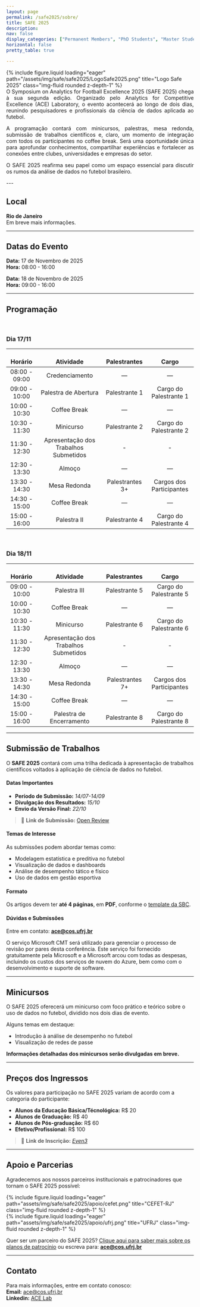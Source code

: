 ```yaml
---
layout: page
permalink: /safe2025/sobre/
title: SAFE 2025
description:
nav: false
display_categories: ["Permanent Members", "PhD Students", "Master Students", "Undergraduate Students"]
horizontal: false
pretty_table: true

---
```


<div class="row">
    <div class="col-sm mt-3 mt-md-0">
        {% include figure.liquid loading="eager" path="/assets/img/safe/safe2025/LogoSafe2025.png" title="Logo Safe 2025" class="img-fluid rounded z-depth-1" %}
    </div>
</div>

<div  style="text-align: justify">
O Symposium on Analytics for Football Excellence 2025 (SAFE 2025) chega à sua segunda edição. Organizado pelo Analytics for Competitive Excellence (ACE) Laboratory, o evento acontecerá ao longo de dois dias, reunindo pesquisadores e profissionais da ciência de dados aplicada ao futebol.

A programação contará com minicursos, palestras, mesa redonda, submissão de trabalhos científicos e, claro, um momento de integração com todos os participantes no coffee break. Será uma oportunidade única para aprofundar conhecimentos, compartilhar experiências e fortalecer as conexões entre clubes, universidades e empresas do setor.

O SAFE 2025 reafirma seu papel como um espaço essencial para discutir os rumos da análise de dados no futebol brasileiro.
</div>
---

## Local

**Rio de Janeiro** <br/>
Em breve mais informações.


---


## Datas do Evento

**Data:** 17 de Novembro de 2025  
**Hora:** 08:00 - 16:00

**Data:** 18 de Novembro de 2025  
**Hora:** 09:00 - 16:00

---

## Programação

<br />

### Dia 17/11

|    Horário         |                  Atividade                              |   Palestrantes     | ​​​​          Cargo|
| :-------------: | :------------------------------------: | :--------------: | :------------------------: |
| 08:00 - 09:00   | Credenciamento                         | —                | —                          |
| 09:00 - 10:00   | Palestra de Abertura                   | Palestrante 1    | Cargo do Palestrante 1     |
| 10:00 - 10:30   | Coffee Break                           | —                | —                          |
| 10:30 - 11:30   | Minicurso                            | Palestrante 2    | Cargo do Palestrante 2     |
| 11:30 - 12:30   | Apresentação dos Trabalhos Submetidos | -    | -     |
| 12:30 - 13:30   | Almoço                                 | —                | —                          |
| 13:30 - 14:30   | Mesa Redonda                           | Palestrantes 3+  | Cargos dos Participantes   |
| 14:30 - 15:00   | Coffee Break      | —                | —                          |
| 15:00 - 16:00   | Palestra II                            | Palestrante 4    | Cargo do Palestrante 4     |


<br />

### Dia 18/11

|    Horário         |                  Atividade                              |   Palestrantes     | ​​​​          Cargo|
| :-------------: | :------------------------------------: | :--------------: | :------------------------: |
| 09:00 - 10:00   | Palestra III                   | Palestrante 5    | Cargo do Palestrante 5     |
| 10:00 - 10:30   | Coffee Break                           | —                | —                          |
| 10:30 - 11:30   | Minicurso                           | Palestrante 6    | Cargo do Palestrante 6     |
| 11:30 - 12:30   | Apresentação dos Trabalhos Submetidos | -    | -     |
| 12:30 - 13:30   | Almoço                                 | —                | —                          |
| 13:30 - 14:30   | Mesa Redonda                           | Palestrantes 7+  | Cargos dos Participantes   |
| 14:30 - 15:00   | Coffee Break       | —                | —                          |
| 15:00 - 16:00   | Palestra de Encerramento                            | Palestrante 8    | Cargo do Palestrante 8     |



--- 

## Submissão de Trabalhos

O **SAFE 2025** contará com uma trilha dedicada à apresentação de trabalhos científicos voltados à aplicação de ciência de dados no futebol.


#### Datas Importantes

- **Período de Submissão:** *14/07-14/09*
- **Divulgação dos Resultados:** *15/10* 
- **Envio da Versão Final:** *22/10*

> 🔗 **Link de Submissão:** [Open Review](https://openreview.net/group?id=ac3lab.github.io/SAFE/2025/Symposium)


#### Temas de Interesse

As submissões podem abordar temas como:

- Modelagem estatística e preditiva no futebol  
- Visualização de dados e dashboards  
- Análise de desempenho tático e físico  
- Uso de dados em gestão esportiva  


#### Formato

Os artigos devem ter **até 4 páginas**, em **PDF**, conforme o [template da SBC](https://www.sbc.org.br/documentos-da-sbc/summary/169-templates-para-artigos-e-capitulos-de-livros/878-modelo-paragrafo-sbc).


#### Dúvidas e Submissões

Entre em contato: **ace@cos.ufrj.br**

O serviço Microsoft CMT será utilizado para gerenciar o processo de revisão por pares desta conferência. Este serviço foi fornecido gratuitamente pela Microsoft e a Microsoft arcou com todas as despesas, incluindo os custos dos serviços de nuvem do Azure, bem como com o desenvolvimento e suporte de software.

--- 

## Minicursos

O SAFE 2025 oferecerá um minicurso com foco prático e teórico sobre o uso de dados no futebol, dividido nos dois dias de evento.

Alguns temas em destaque:
- Introdução à análise de desempenho no futebol
- Visualização de redes de passe

**Informações detalhadas dos minicursos serão divulgadas em breve.**

---

## Preços dos Ingressos

Os valores para participação no SAFE 2025 variam de acordo com a categoria do participante:

- **Alunos da Educação Básica/Técnológica:** R$ 20  
- **Alunos de Graduação:** R$ 40  
- **Alunos de Pós-graduação:** R$ 60  
- **Efetivo/Profissional:** R$ 100  

> 🔗 **Link de Inscrição:** *[Even3](https://www.even3.com.br/safe2025/)*

---

## Apoio e Parcerias

Agradecemos aos nossos parceiros institucionais e patrocinadores que tornam o SAFE 2025 possível:

<div class="row">
  <div class="col-sm-4 mt-3 mt-md-5">
    {% include figure.liquid loading="eager" path="assets/img/safe/safe2025/apoio/cefet.png" title="CEFET-RJ" class="img-fluid rounded z-depth-1" %}
  </div>
  <div class="col-sm-3 mt-5 mt-md-5">
    {% include figure.liquid loading="eager" path="assets/img/safe/safe2025/apoio/ufrj.png" title="UFRJ" class="img-fluid rounded z-depth-1" %}
  </div>

</div>

Quer ser um parceiro do SAFE 2025? [Clique aqui para saber mais sobre os planos de patrocínio](https://ac3lab.github.io/safe2025/patrocinio-safe2025/) ou escreva para: **ace@cos.ufrj.br**



---


## Contato

Para mais informações, entre em contato conosco:<br/>
**Email:** ace@cos.ufrj.br<br/>
**Linkedin:** [ACE Lab](https://br.linkedin.com/company/ac3lab)



